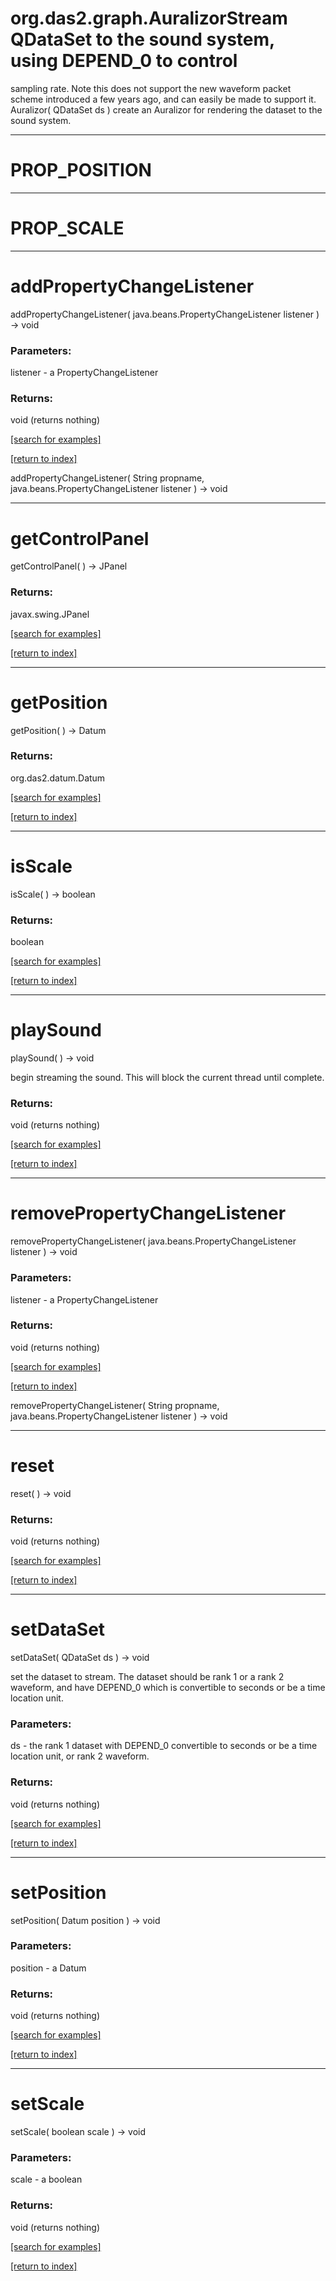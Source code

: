 # org.das2.graph.AuralizorStream QDataSet to the sound system, using DEPEND_0 to control
 sampling rate.  Note this does not support the new waveform packet 
 scheme introduced a few years ago, and can easily be made to support 
 it.
Auralizor( QDataSet ds )
create an Auralizor for rendering the dataset to the sound system.

***
<a name="PROP_POSITION"></a>
# PROP_POSITION



***
<a name="PROP_SCALE"></a>
# PROP_SCALE



***
<a name="addPropertyChangeListener"></a>
# addPropertyChangeListener
addPropertyChangeListener( java.beans.PropertyChangeListener listener ) &rarr; void



### Parameters:
listener - a PropertyChangeListener

### Returns:
void (returns nothing)


<a href="https://github.com/autoplot/dev/search?q=addPropertyChangeListener&unscoped_q=addPropertyChangeListener">[search for examples]</a>

<a href="https://github.com/autoplot/documentation/blob/master/javadoc/index-all.md">[return to index]</a>

addPropertyChangeListener( String propname, java.beans.PropertyChangeListener listener ) &rarr; void<br>
***
<a name="getControlPanel"></a>
# getControlPanel
getControlPanel(  ) &rarr; JPanel



### Returns:
javax.swing.JPanel


<a href="https://github.com/autoplot/dev/search?q=getControlPanel&unscoped_q=getControlPanel">[search for examples]</a>

<a href="https://github.com/autoplot/documentation/blob/master/javadoc/index-all.md">[return to index]</a>

***
<a name="getPosition"></a>
# getPosition
getPosition(  ) &rarr; Datum



### Returns:
org.das2.datum.Datum


<a href="https://github.com/autoplot/dev/search?q=getPosition&unscoped_q=getPosition">[search for examples]</a>

<a href="https://github.com/autoplot/documentation/blob/master/javadoc/index-all.md">[return to index]</a>

***
<a name="isScale"></a>
# isScale
isScale(  ) &rarr; boolean



### Returns:
boolean


<a href="https://github.com/autoplot/dev/search?q=isScale&unscoped_q=isScale">[search for examples]</a>

<a href="https://github.com/autoplot/documentation/blob/master/javadoc/index-all.md">[return to index]</a>

***
<a name="playSound"></a>
# playSound
playSound(  ) &rarr; void

begin streaming the sound.  This will block the current
 thread until complete.

### Returns:
void (returns nothing)


<a href="https://github.com/autoplot/dev/search?q=playSound&unscoped_q=playSound">[search for examples]</a>

<a href="https://github.com/autoplot/documentation/blob/master/javadoc/index-all.md">[return to index]</a>

***
<a name="removePropertyChangeListener"></a>
# removePropertyChangeListener
removePropertyChangeListener( java.beans.PropertyChangeListener listener ) &rarr; void



### Parameters:
listener - a PropertyChangeListener

### Returns:
void (returns nothing)


<a href="https://github.com/autoplot/dev/search?q=removePropertyChangeListener&unscoped_q=removePropertyChangeListener">[search for examples]</a>

<a href="https://github.com/autoplot/documentation/blob/master/javadoc/index-all.md">[return to index]</a>

removePropertyChangeListener( String propname, java.beans.PropertyChangeListener listener ) &rarr; void<br>
***
<a name="reset"></a>
# reset
reset(  ) &rarr; void



### Returns:
void (returns nothing)


<a href="https://github.com/autoplot/dev/search?q=reset&unscoped_q=reset">[search for examples]</a>

<a href="https://github.com/autoplot/documentation/blob/master/javadoc/index-all.md">[return to index]</a>

***
<a name="setDataSet"></a>
# setDataSet
setDataSet( QDataSet ds ) &rarr; void

set the dataset to stream.  The dataset should be 
 rank 1 or a rank 2 waveform, and have DEPEND_0 which is convertible
 to seconds or be a time location unit.

### Parameters:
ds - the rank 1 dataset with DEPEND_0 convertible to seconds or be a time location unit, or rank 2 waveform.

### Returns:
void (returns nothing)


<a href="https://github.com/autoplot/dev/search?q=setDataSet&unscoped_q=setDataSet">[search for examples]</a>

<a href="https://github.com/autoplot/documentation/blob/master/javadoc/index-all.md">[return to index]</a>

***
<a name="setPosition"></a>
# setPosition
setPosition( Datum position ) &rarr; void



### Parameters:
position - a Datum

### Returns:
void (returns nothing)


<a href="https://github.com/autoplot/dev/search?q=setPosition&unscoped_q=setPosition">[search for examples]</a>

<a href="https://github.com/autoplot/documentation/blob/master/javadoc/index-all.md">[return to index]</a>

***
<a name="setScale"></a>
# setScale
setScale( boolean scale ) &rarr; void



### Parameters:
scale - a boolean

### Returns:
void (returns nothing)


<a href="https://github.com/autoplot/dev/search?q=setScale&unscoped_q=setScale">[search for examples]</a>

<a href="https://github.com/autoplot/documentation/blob/master/javadoc/index-all.md">[return to index]</a>


